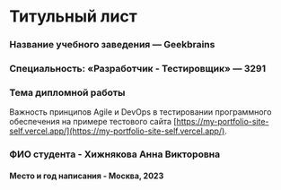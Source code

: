 # Титульный лист

### Название учебного заведения — Geekbrains

### Специальность: «Разработчик - Тестировщик» — 3291

### Тема дипломной работы

Важность принципов Agile и DevOps в тестировании программного обеспечения на примере тестового сайта [https://my-portfolio-site-self.vercel.app/](https://my-portfolio-site-self.vercel.app/).

### ФИО студента - Хижнякова Анна Викторовна

#### Место и год написания - Москва, 2023

